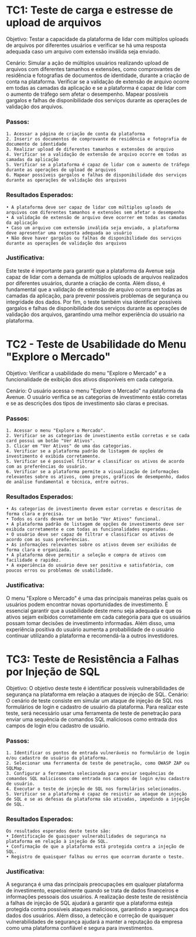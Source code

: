 # TC1: Teste de carga e estresse de upload de arquivos

Objetivo: Testar a capacidade da plataforma de lidar com múltiplos uploads de arquivos por diferentes usuários e verificar se há uma resposta adequada caso um arquivo com extensão inválida seja enviado.

Cenário: Simular a ação de múltiplos usuários realizando upload de arquivos com diferentes tamanhos e extensões, como comprovantes de residência e fotografias de documentos de identidade, durante a criação de conta na plataforma. Verificar se a validação de extensão de arquivo ocorre em todas as camadas da aplicação e se a plataforma é capaz de lidar com o aumento de tráfego sem afetar o desempenho. Mapear possíveis gargalos e falhas de disponibilidade dos serviços durante as operações de validação dos arquivos.

### Passos:

    1. Acessar a página de criação de conta da plataforma
    2. Inserir os documentos de comprovante de residência e fotografia de documento de identidade
    3. Realizar upload de diferentes tamanhos e extensões de arquivo
    4. Verificar se a validação de extensão de arquivo ocorre em todas as camadas da aplicação
    5. Verificar se a plataforma é capaz de lidar com o aumento de tráfego durante as operações de upload de arquivos
    6. Mapear possíveis gargalos e falhas de disponibilidade dos serviços durante as operações de validação dos arquivos

### Resultados Esperados:

    • A plataforma deve ser capaz de lidar com múltiplos uploads de arquivos com diferentes tamanhos e extensões sem afetar o desempenho
    • A validação de extensão de arquivo deve ocorrer em todas as camadas da aplicação
    • Caso um arquivo com extensão inválida seja enviado, a plataforma deve apresentar uma resposta adequada ao usuário
    • Não deve haver gargalos ou falhas de disponibilidade dos serviços durante as operações de validação dos arquivos

### Justificativa:

Este teste é importante para garantir que a plataforma da Avenue seja capaz de lidar com a demanda de múltiplos uploads de arquivos realizados por diferentes usuários, durante a criação de conta. Além disso, é fundamental que a validação de extensão de arquivo ocorra em todas as camadas da aplicação, para prevenir possíveis problemas de segurança ou integridade dos dados. Por fim, o teste também visa identificar possíveis gargalos e falhas de disponibilidade dos serviços durante as operações de validação dos arquivos, garantindo uma melhor experiência do usuário na plataforma.

# TC2 - Teste de Usabilidade do Menu "Explore o Mercado"

Objetivo: Verificar a usabilidade do menu "Explore o Mercado" e a funcionalidade de exibição dos ativos disponíveis em cada categoria.

Cenário: O usuário acessa o menu "Explore o Mercado" na plataforma da Avenue. O usuário verifica se as categorias de investimento estão corretas e se as descrições dos tipos de investimento são claras e precisas.

### Passos:

    1. Acessar o menu "Explore o Mercado".
    2. Verificar se as categorias de investimento estão corretas e se cada card possui um botão "Ver Ativos".
    3. Clicar em "Ver Ativos" de uma das categorias.
    4. Verificar se a plataforma padrão de listagem de opções de investimento é exibida corretamente.
    5. Verificar se é possível filtrar e classificar os ativos de acordo com as preferências do usuário.
    6. Verificar se a plataforma permite a visualização de informações relevantes sobre os ativos, como preços, gráficos de desempenho, dados de análise fundamental e técnica, entre outros.

### Resultados Esperados:

    • As categorias de investimento devem estar corretas e descritas de forma clara e precisa.
    • Todos os cards devem ter um botão "Ver Ativos" funcional.
    • A plataforma padrão de listagem de opções de investimento deve ser exibida corretamente e com todas as funcionalidades esperadas.
    • O usuário deve ser capaz de filtrar e classificar os ativos de acordo com as suas preferências.
    • As informações relevantes sobre os ativos devem ser exibidas de forma clara e organizada.
    • A plataforma deve permitir a seleção e compra de ativos com facilidade e rapidez.
    • A experiência do usuário deve ser positiva e satisfatória, com poucos erros ou problemas de usabilidade.

### Justificativa:

O menu "Explore o Mercado" é uma das principais maneiras pelas quais os usuários podem encontrar novas oportunidades de investimento. É essencial garantir que a usabilidade deste menu seja adequada e que os ativos sejam exibidos corretamente em cada categoria para que os usuários possam tomar decisões de investimento informadas. Além disso, uma experiência positiva do usuário aumenta a probabilidade de o usuário continuar utilizando a plataforma e recomendá-la a outros investidores.

# TC3: Teste de Resistência a Falhas por Injeção de SQL

Objetivo: O objetivo deste teste é identificar possíveis vulnerabilidades de segurança na plataforma em relação a ataques de injeção de SQL.
Cenário: O cenário de teste consiste em simular um ataque de injeção de SQL nos formulários de login e cadastro de usuário da plataforma. Para realizar este teste, será necessário usar uma ferramenta de teste de penetração para enviar uma sequência de comandos SQL maliciosos como entrada dos campos de login e/ou cadastro de usuário.

### Passos:

    1. Identificar os pontos de entrada vulneráveis no formulário de login e/ou cadastro de usuário da plataforma.
    2. Selecionar uma ferramenta de teste de penetração, como OWASP ZAP ou SQLMap.
    3. Configurar a ferramenta selecionada para enviar sequências de comandos SQL maliciosos como entrada nos campos de login e/ou cadastro de usuário.
    4. Executar o teste de injeção de SQL nos formulários selecionados.
    5. Verificar se a plataforma é capaz de resistir ao ataque de injeção de SQL e se as defesas da plataforma são ativadas, impedindo a injeção de SQL.

### Resultados Esperados:

    Os resultados esperados deste teste são:
    • Identificação de quaisquer vulnerabilidades de segurança na plataforma em relação à injeção de SQL.
    • Confirmação de que a plataforma está protegida contra a injeção de SQL.
    • Registro de quaisquer falhas ou erros que ocorram durante o teste.

### Justificativa:

A segurança é uma das principais preocupações em qualquer plataforma de investimento, especialmente quando se trata de dados financeiros e informações pessoais dos usuários. A realização deste teste de resistência a falhas de injeção de SQL ajudará a garantir que a plataforma esteja protegida contra possíveis ataques maliciosos, garantindo a segurança dos dados dos usuários. Além disso, a detecção e correção de quaisquer vulnerabilidades de segurança ajudará a manter a reputação da empresa como uma plataforma confiável e segura para investimentos.
